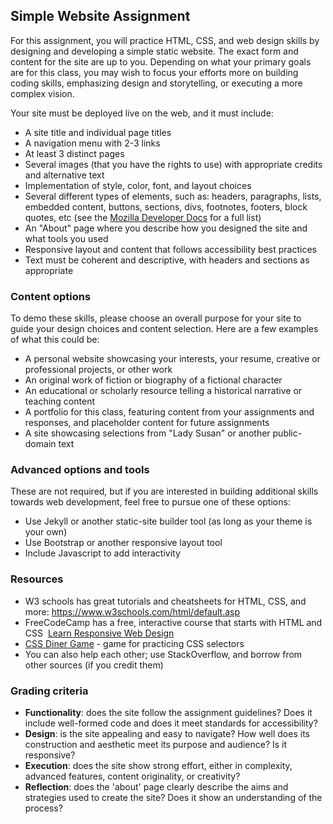 ## Simple Website Assignment

For this assignment, you will practice HTML, CSS, and web design skills by designing and developing a simple static website. The exact form and content for the site are up to you. Depending on what your primary goals are for this class, you may wish to focus your efforts more on building coding skills, emphasizing design and storytelling, or executing a more complex vision.

Your site must be deployed live on the web, and it must include:
- A site title and individual page titles
- A navigation menu with 2-3 links
- At least 3 distinct pages
- Several images (that you have the rights to use) with appropriate credits and alternative text
- Implementation of style, color, font, and layout choices
- Several different types of elements, such as: headers, paragraphs, lists, embedded content, buttons, sections, divs, footnotes, footers, block quotes, etc (see the [Mozilla Developer Docs](https://developer.mozilla.org/en-US/docs/Web/HTML/Element) for a full list)
- An "About" page where you describe how you designed the site and what tools you used
- Responsive layout and content that follows accessibility best practices
- Text must be coherent and descriptive, with headers and sections as appropriate

### Content options

To demo these skills, please choose an overall purpose for your site to guide your design choices and content selection. Here are a few examples of what this could be:
- A personal website showcasing your interests, your resume, creative or professional projects, or other work
- An original work of fiction or biography of a fictional character 
- An educational or scholarly resource telling a historical narrative or teaching content
- A portfolio for this class, featuring content from your assignments and responses, and placeholder content for future assignments
- A site showcasing selections from "Lady Susan" or another public-domain text

### Advanced options and tools

These are not required, but if you are interested in building additional skills towards web development, feel free to pursue one of these options:
- Use Jekyll or another static-site builder tool (as long as your theme is your own)
- Use Bootstrap or another responsive layout tool
- Include Javascript to add interactivity

### Resources

- W3 schools has great tutorials and cheatsheets for HTML, CSS, and more: https://www.w3schools.com/html/default.asp
- FreeCodeCamp has a free, interactive course that starts with HTML and CSS  [Learn Responsive Web Design](https://www.freecodecamp.org/learn/2022/responsive-web-design/)
- [CSS Diner Game](https://flukeout.github.io/) - game for practicing CSS selectors
- You can also help each other; use StackOverflow, and borrow from other sources (if you credit them)

### Grading criteria

- **Functionality**: does the site follow the assignment guidelines? Does it include well-formed code and does it meet standards for accessibility?
- **Design**: is the site appealing and easy to navigate? How well does its construction and aesthetic meet its purpose and audience? Is it responsive?
- **Execution**: does the site show strong effort, either in complexity, advanced features, content originality, or creativity?
- **Reflection**: does the 'about' page clearly describe the aims and strategies used to create the site? Does it show an understanding of the process?
